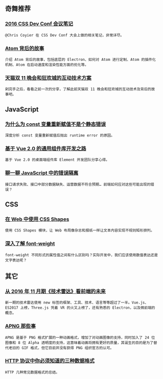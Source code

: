 
## 奇舞推荐

### [2016 CSS Dev Conf 会议笔记](http://www.w3cplus.com/css/notes-css-dev-conf-2016.html)

    @Chris Coyier 在 CSS Dev Conf 大会上做的相关笔记，非常详尽。

### [Atom 背后的故事](https://zhuanlan.zhihu.com/p/23536047)

    介绍 Atom 背后的故事，包括底层的 Electron、如何对 Atom 进行定制、Atom 的插件化机制、Atom 在启动速度和渲染性能方面的优化等。

### [天猫双 11 晚会和狂欢城的互动技术方案](http://www.infoq.com/cn/articles/tianmao-interaction-solutions)

    剁完手之后，看看之前一次的分享，了解此前天猫双 11 晚会和狂欢城的互动技术及背后的故事吧。

## JavaScript

### [为什么为 const 变量重新赋值不是个静态错误](http://www.cnblogs.com/ziyunfei/p/6043513.html)

    深度分析 const 变量重新赋值后抛出 runtime error 的原因。

### [基于 Vue 2.0 的通用组件库开发之路](http://mp.weixin.qq.com/s?src=3&timestamp=1478743092&ver=1&signature=qDIpI1ZcrV4FNsyMJYK1mI8VOQsUwrLhYZDLLOgztibKWaR-9jQSrlH4KMSvPHkDSEkH36LZH0AOh2mcKeT889Jhivwy1NiHBElPq3EPgadnbgiOR9JB74mHtdBO3r5ONc29RRMczCcM3gC1osFYQjI6S89MqfgESCz7SMW2tos=)

    基于 Vue 2.0 的桌面端组件库 Element 开发团队分享心得。

### [聊一聊 JavaScript 中的错误隔离](http://taobaofed.org/blog/2016/11/10/prevent-prop-access-error-in-js/)

    接口请求失败、接口中部分数据缺失、运营数据不符合预期… 前端如何应对这些可能出现的错误？

## CSS

### [在 Web 中使用 CSS Shapes](http://www.w3cplus.com/css3/how-to-use-css-shapes-in-your-web-design.html)

    使用 CSS Shapes 模块，让 Web 布局像杂志和报纸一样让文本内容实现不规则矩形排列。

### [深入了解 font-weight](https://aotu.io/notes/2016/11/08/css3fontweight/)

    font-weight 不同形式的属性值之间有什么区别吗？实际开发中，我们应该使用数值表达还是文字表达呢？

## 其它

### [从 2016 年 11 月期《技术雷达》看前端的未来](https://www.phodal.com/blog/from-thoughtwork-techradar-tosee-frontend-future/)

    新一期的技术雷达使用 new 标签的框架、工具、技术、语言等等超过了一半。Vue.js、ES2017 上榜，Three.js 凭着 VR 的火又上榜了，还有熟悉的 Electron，以及微前端的概念。

### [APNG 那些事](https://aotu.io/notes/2016/11/07/apng/)

    APNG 是基于 PNG 格式扩展的一种动画格式，增加了对动画图像的支持，同时加入了 24 位图像和 8 位 Alpha 透明度的支持，这意味着动画将拥有更好的质量，其诞生的目的是为了替代老旧的 GIF 格式，但它目前并没有获得 PNG 组织官方的认可。

### [HTTP 协议中你必须知道的三种数据格式](https://segmentfault.com/a/1190000007434122)

    HTTP 几种常见数据格式的总结。

